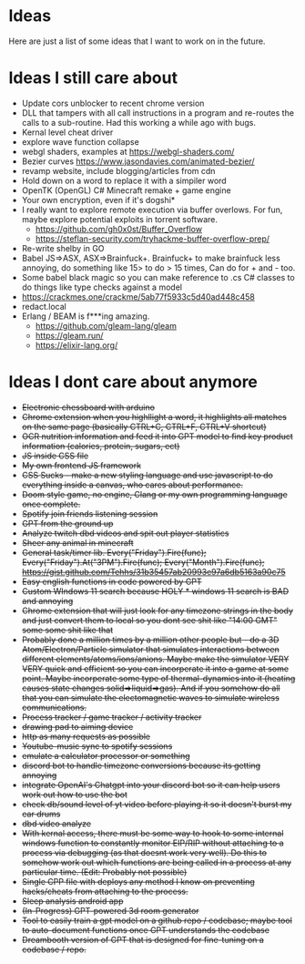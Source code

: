 # Ideas 

Here are just a list of some ideas that I want to work on in the future. 

# Ideas I still care about 

* Update cors unblocker to recent chrome version
* DLL that tampers with all call instructions in a program and re-routes the calls to a sub-routine. Had this working a while ago with bugs.
* Kernal level cheat driver 
* explore wave function collapse
* webgl shaders, examples at https://webgl-shaders.com/
* Bezier curves https://www.jasondavies.com/animated-bezier/
* revamp website, include blogging/articles from cdn
* Hold down on a word to replace it with a simpiler word
* OpenTK (OpenGL) C# Minecraft remake + game engine 
* Your own encryption, even if it's dogshi*
* I really want to explore remote execution via buffer overlows. For fun, maybe explore potential exploits in torrent software.
  * https://github.com/gh0x0st/Buffer_Overflow
  * https://steflan-security.com/tryhackme-buffer-overflow-prep/
* Re-write shelby in GO
* Babel JS=>ASX, ASX=>Brainfuck+. Brainfuck+ to make brainfuck less annoying, do something like 15> to do > 15 times, Can do for + and - too.
* Some babel black magic so you can make reference to .cs C# classes to do things like type checks against a model
* https://crackmes.one/crackme/5ab77f5933c5d40ad448c458
* redact.local
* Erlang / BEAM is f***ing amazing.
  * https://github.com/gleam-lang/gleam
  * https://gleam.run/ 
  * https://elixir-lang.org/

# Ideas I dont care about anymore 
* ~~Electronic chessboard with arduino~~
* ~~Chrome extension when you highllight a word, it highlights all matches on the same page (basically CTRL+C, CTRL+F, CTRL+V shortcut)~~
* ~~OCR nutrition information and feed it into GPT model to find key product information (calories, protein, sugars, ect)~~
* ~~JS inside CSS file~~
* ~~My own frontend JS framework~~
* ~~CSS Sucks - make a new styling language and use javascript to do everything inside a canvas, who cares about performance.~~
* ~~Doom style game, no engine, Clang or my own programming language once complete.~~
* ~~Spotify join friends listening session~~
* ~~GPT from the ground up~~
* ~~Analyze twitch dbd videos and spit out player statistics~~
* ~~Sheer any animal in minecraft~~
* ~~General task/timer lib. Every("Friday").Fire(func); Every("Friday").At("3PM").Fire(func); Every("Month").Fire(func); https://gist.github.com/Tehhs/31b35457ab20993e97a6db5163a90c75~~
* ~~Easy english functions in code powered by GPT~~
* ~~Custom WIndows 11 search because HOLY * windows 11 search is BAD and annoying~~
* ~~Chrome extension that will just look for any timezone strings in the body and just convert them to local so you dont see shit like "14:00 GMT" some some shit like that~~
* ~~Probably done a million times by a million other people but - do a 3D Atom/Electron/Particle simulator that simulates interactions between different elements/atoms/ions/anions. Maybe make the simulator VERY VERY quick and efficient so you can incorperate it into a game at some point. Maybe incorperate some type of thermal-dynamics into it (heating causes state changes solid=>liquid=>gas). And if you somehow do all that you can simulate the electomagnetic waves to simulate wireless communications.~~
* ~~Process tracker / game tracker / activity tracker~~
* ~~drawing pad to aiming device~~
* ~~http as many requests as possible~~
* ~~Youtube-music sync to spotify sessions~~
* ~~emulate a calculator processor or something~~
* ~~discord bot to handle timezone conversions because its getting annoying~~
* ~~integrate OpenAI's Chatgpt into your discord bot so it can help users work out how to use the bot~~
* ~~check db/sound level of yt video before playing it so it doesn't burst my ear drums~~
* ~~dbd video analyze~~
* ~~With kernal access, there must be some way to hook to some internal windows function to constantly monitor EIP/RIP without attaching to a process via debugging (as that doesnt work very well). Do this to somehow work out which functions are being called in a process at any particular time. (Edit: Probably not possible)~~
* ~~Single CPP file with deploys any method I know on preventing hacks/cheats from attaching to the process.~~
* ~~Sleep analysis android app~~
* ~~(In-Progress) GPT-powered 3d room generator~~
* ~~Tool to easily train a gpt model on a github repo / codebase; maybe tool to auto-document functions once GPT understands the codebase~~
* ~~Dreambooth version of GPT that is designed for fine-tuning on a codebase / repo.~~
